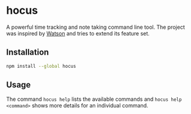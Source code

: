 # hocus

A powerful time tracking and note taking command line tool. The project was inspired by [Watson](https://github.com/TailorDev/Watson) and tries to extend its feature set.

## Installation

```bash
npm install --global hocus
```

## Usage

The command `hocus help` lists the available commands and `hocus help <command>` shows more details for an individual command.
